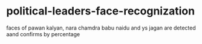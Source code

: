 # political-leaders-face-recognization
faces of pawan kalyan, nara chamdra babu naidu and ys jagan are detected aand confirms by percentage
